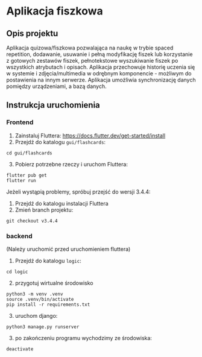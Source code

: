 # Aplikacja fiszkowa
## Opis projektu
Aplikacja quizowa/fiszkowa pozwalająca na naukę w trybie spaced repetition, dodawanie, usuwanie i pełną modyfikację fiszek lub korzystanie z gotowych zestawów fiszek, pełnotekstowe wyszukiwanie fiszek po wszystkich atrybutach i opisach. Aplikacja przechowuje historię uczenia się w systemie i zdjęcia/multimedia w odrębnym komponencie - możliwym do postawienia na innym serwerze. Aplikacja umożliwia synchronizację danych pomiędzy urządzeniami, a bazą danych.

## Instrukcja uruchomienia
### Frontend
1. Zainstaluj Fluttera: https://docs.flutter.dev/get-started/install
2. Przejdź do katalogu `gui/flashcards`:
```
cd gui/flashcards
```
3. Pobierz potrzebne rzeczy i uruchom Fluttera:
```
flutter pub get
flutter run
```


Jeżeli wystąpią problemy, spróbuj przejść do wersji 3.4.4:
1. Przejdź do katalogu instalacji Fluttera
2. Zmień branch projektu:
```
git checkout v3.4.4
```


### backend
(Należy uruchomić przed uruchomieniem fluttera)
1. Przejdź do katalogu `logic`:
```
cd logic

```
2. przygotuj wirtualne środowisko
```
python3 -m venv .venv
source .venv/bin/activate
pip install -r requirements.txt
```

3. uruchom django:
```
python3 manage.py runserver
```

3. po zakończeniu programu wychodzimy ze środowiska:
```
deactivate
```
